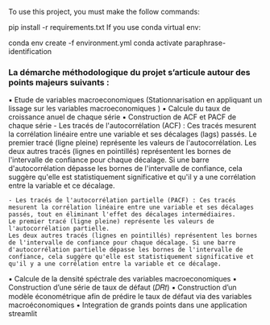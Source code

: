 
To use this project, you must make the follow commands:

pip install -r requirements.txt
If you use conda virtual env:

conda env create -f environment.yml
conda activate paraphrase-identification


### La démarche méthodologique du projet s’articule autour des points majeurs suivants :


▪ Etude de variables macroeconomiques (Stationnarisation en appliquant un lissage sur les variables macroeconomiques )
▪ Calcule du taux de croissance anuel de chaque série
▪ Construction de ACF et PACF de chaque série
    - Les tracés de l'autocorrélation (ACF) : Ces tracés mesurent la corrélation linéaire entre une variable et ses décalages (lags) passés. 
    Le premier tracé (ligne pleine) représente les valeurs de l'autocorrélation. 
    Les deux autres tracés (lignes en pointillés) représentent les bornes de l'intervalle de confiance pour chaque décalage. Si une barre d'autocorrélation dépasse les bornes de l'intervalle de confiance, cela suggère qu'elle est statistiquement significative et qu'il y a une corrélation entre la variable et ce décalage.

    - Les tracés de l'autocorrélation partielle (PACF) : Ces tracés mesurent la corrélation linéaire entre une variable et ses décalages passés, tout en éliminant l'effet des décalages intermédiaires. 
    Le premier tracé (ligne pleine) représente les valeurs de l'autocorrélation partielle. 
    Les deux autres tracés (lignes en pointillés) représentent les bornes de l'intervalle de confiance pour chaque décalage. Si une barre d'autocorrélation partielle dépasse les bornes de l'intervalle de confiance, cela suggère qu'elle est statistiquement significative et qu'il y a une corrélation entre la variable et ce décalage.

▪ Calcule de la densité spéctrale des variables macroeconomiques 
▪ Construction d’une série de taux de défaut (𝐷𝑅𝑡) 
▪ Construction d’un modèle économétrique afin de prédire le taux de défaut via des variables
macroéconomiques 
▪ Integration de grands points dans une application streamlit 



